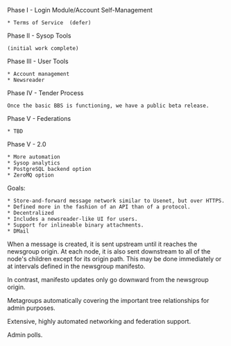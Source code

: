 
Phase I - Login Module/Account Self-Management

    * Terms of Service  (defer)

Phase II - Sysop Tools

    (initial work complete)

Phase III - User Tools

    * Account management
    * Newsreader

Phase IV - Tender Process

    Once the basic BBS is functioning, we have a public beta release.

Phase V - Federations

    * TBD

Phase V - 2.0

    * More automation
    * Sysop analytics
    * PostgreSQL backend option
    * ZeroMQ option


Goals:

    * Store-and-forward message network similar to Usenet, but over HTTPS.
    * Defined more in the fashion of an API than of a protocol.
    * Decentralized
    * Includes a newsreader-like UI for users.
    * Support for inlineable binary attachments.
    * DMail

When a message is created, it is sent upstream until it reaches the newsgroup
origin. At each node, it is also sent downstream to all of the node's children
except for its origin path. This may be done immediately or at intervals defined
in the newsgroup manifesto.

In contrast, manifesto updates only go downward from the newsgroup origin.

Metagroups automatically covering the important tree relationships for admin
purposes.

Extensive, highly automated networking and federation support.

Admin polls.

